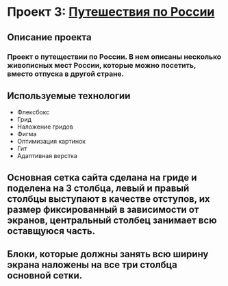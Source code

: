 # Проект 3: [Путешествия по России](http://webdesign.ru.net)

## Описание проекта

### Проект о путеществии по России. В нем описаны несколько живописных мест России, которые можно посетить, вместо отпуска в другой стране.

## Используемые технологии
* Флексбокс
* Грид
* Наложение гридов
*	Фигма
* Оптимизация картинок
* Гит
*	Адаптивная верстка

##	Основная сетка сайта сделана на гриде и поделена на 3 столбца, левый и правый столбцы выступают в качестве отступов, их размер фиксированный в зависимости от экранов, центральный столбец занимает всю оставщуюся часть.

##	Блоки, которые должны занять всю ширину экрана наложены на все три столбца основной сетки.